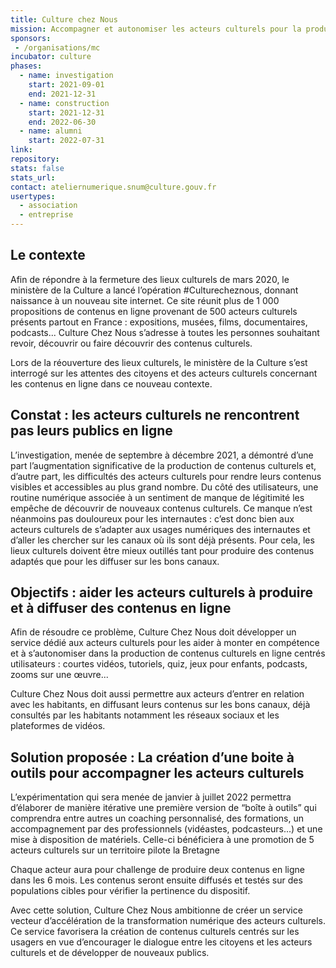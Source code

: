 ```yaml
---
title: Culture chez Nous
mission: Accompagner et autonomiser les acteurs culturels pour la production de contenus numériques adaptés aux usages et aux besoins des citoyens.
sponsors:
 - /organisations/mc
incubator: culture
phases:
  - name: investigation
    start: 2021-09-01
    end: 2021-12-31
  - name: construction
    start: 2021-12-31
    end: 2022-06-30
  - name: alumni
    start: 2022-07-31
link:
repository:
stats: false
stats_url:
contact: ateliernumerique.snum@culture.gouv.fr
usertypes:
  - association
  - entreprise
---
```

## Le contexte

Afin de répondre à la fermeture des lieux culturels de mars 2020, le ministère de la Culture a lancé l’opération #Culturecheznous, donnant naissance à un nouveau site internet. Ce site réunit plus de 1 000 propositions de contenus en ligne provenant de 500 acteurs culturels présents partout en France : expositions, musées, films, documentaires, podcasts... Culture Chez Nous s’adresse à toutes les personnes souhaitant revoir, découvrir ou faire découvrir des contenus culturels. 

Lors de la réouverture des lieux culturels, le ministère de la Culture s’est interrogé sur les attentes des citoyens et des acteurs culturels concernant les contenus en ligne dans ce nouveau contexte.

## Constat : les acteurs culturels ne rencontrent pas leurs publics en ligne

L’investigation, menée de septembre à décembre 2021, a démontré d’une part l’augmentation significative de la production de contenus culturels et, d’autre part, les difficultés des acteurs culturels pour rendre leurs contenus visibles et accessibles au plus grand nombre. 
Du côté des utilisateurs, une routine numérique associée à un sentiment de manque de légitimité les empêche de découvrir de nouveaux contenus culturels. Ce manque n’est néanmoins pas douloureux pour les internautes : c’est donc bien aux acteurs culturels de s’adapter aux usages numériques des internautes et d’aller les chercher sur les canaux où ils sont déjà présents. Pour cela, les lieux culturels doivent être mieux outillés tant pour produire des contenus adaptés que pour les diffuser sur les bons canaux. 

## Objectifs : aider les acteurs culturels à produire et à diffuser des contenus en ligne 

Afin de résoudre ce problème, Culture Chez Nous doit développer un service dédié aux acteurs culturels pour les aider à monter en compétence et à s’autonomiser dans la production de contenus culturels en ligne centrés utilisateurs : courtes vidéos, tutoriels, quiz, jeux pour enfants, podcasts, zooms sur une œuvre... 

Culture Chez Nous doit aussi permettre aux acteurs d’entrer en relation avec les habitants, en diffusant leurs contenus sur les bons canaux, déjà consultés par les habitants notamment les réseaux sociaux et les plateformes de vidéos. 

## Solution proposée : La création d’une boite à outils pour accompagner les acteurs culturels 

L’expérimentation qui sera menée de janvier à juillet 2022 permettra d’élaborer de manière itérative une première version de “boîte à outils” qui comprendra entre autres un coaching personnalisé, des formations, un accompagnement par des professionnels (vidéastes, podcasteurs...) et une mise à disposition de matériels.
Celle-ci bénéficiera à une promotion de 5 acteurs culturels sur un territoire pilote la Bretagne 

Chaque acteur aura pour challenge de produire deux contenus en ligne dans les 6 mois. Les contenus seront ensuite diffusés et testés sur des populations cibles pour vérifier la pertinence du dispositif. 

Avec cette solution, Culture Chez Nous ambitionne de créer un service vecteur d’accélération de la transformation numérique des acteurs culturels. 
Ce service favorisera la création de contenus culturels centrés sur les usagers en vue d’encourager le dialogue entre les citoyens et les acteurs culturels et de développer de nouveaux publics. 
